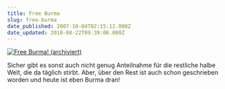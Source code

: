 ```yaml
---
title: Free Burma
slug: free-burma
date_published: 2007-10-04T02:15:12.000Z
date_updated: 2018-08-22T09:39:06.000Z
---
```


[![Free Burma!](//freeburma.s3.amazonaws.com/free_burma_01.gif) (archiviert)](http://web.archive.org/web/20071005152207/http://www.free-burma.org:80/)

Sicher gibt es sonst auch nicht genug Anteilnahme für die restliche halbe Welt, die da täglich stirbt. Aber, über den Rest ist auch schon geschrieben worden und heute ist eben Burma dran!
